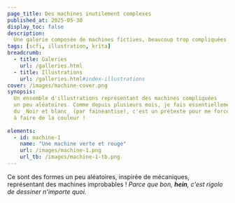 ```yaml
---
page_title: Des machines inutilement complexes
published_at: 2025-05-30
display_toc: false
description: 
  Une galerie composée de machines fictives, beaucoup trop compliquées.
tags: [scfi, illustration, krita]
breadcrumb:
  - title: Galeries
    url: /galleries.html
  - title: Illustrations
    url: /galleries.html#index-illustrations
cover: /images/machine-cover.png
synopsis:
  Un ensemble d'illustrations représentant des machines compliquées 
  un peu aléatoires. Comme depuis plusieurs mois, je fais essentiellement
  du _Noir et blanc_ (par fainéantise), c'est un prétexte pour me forcer
  à faire de la couleur !
        
elements:
  - id: machine-1
    name: "Une machine verte et rouge"
    url: /images/machine-1.png
    url_tb: /images/machine-1-tb.png
---
```


Ce sont des formes un peu aléatoires, inspirée de mécaniques,
représentant des machines improbables ! _Parce que bon, **hein**,
c'est rigolo de dessiner n'importe quoi._
